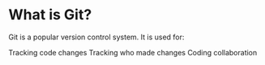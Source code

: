 # What is Git? <br>
Git is a popular version control system. 
It is used for:

Tracking code changes
Tracking who made changes
Coding collaboration
